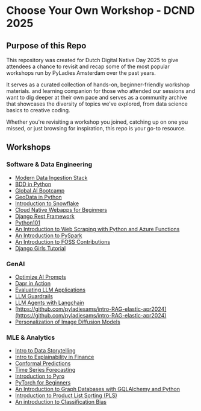 # Choose Your Own Workshop - DCND 2025

## Purpose of this Repo
This repository was created for Dutch Digital Native Day 2025 to give attendees a chance to revisit and recap some of the most popular workshops run by PyLadies Amsterdam over the past years.

It serves as a curated collection of hands-on, beginner-friendly workshop materials. and learning companion for those who attended our sessions and want to dig deeper at their own pace and serves as a community archive that showcases the diversity of topics we've explored, from data science basics to creative coding.

Whether you're revisiting a workshop you joined, catching up on one you missed, or just browsing for inspiration, this repo is your go-to resource.

## Workshops

### Software & Data Engineering
- [Modern Data Ingestion Stack](https://github.com/pyladiesams/data-ingestion-modern-stack-apr2025)
- [BDD in Python](https://github.com/pyladiesams/bdd-with-python-mar2025)
- [Global AI Bootcamp](https://github.com/pyladiesams/global-ai-bootcamp-mar2025)
- [GeoData in Python](https://github.com/pyladiesams/geodata-in-python-oct2023)
- [Introduction to Snowflake](https://github.com/pyladiesams/snowflake-apr2023)
- [Cloud Native Webapps for Beginners](https://github.com/pyladiesams/cloud-native-web-app-beginner-aug2022)
- [Django Rest Framework](https://github.com/pyladiesams/101-django-rest-framework-jan2023)
- [Python101](https://github.com/pyladiesams/python101-beginner-jul2022)
- [An Introduction to Web Scraping with Python and Azure Functions](https://github.com/pyladiesams/web-scraping-beginner-may2021)
- [An Introduction to PySpark](https://github.com/pyladiesams/pyspark-nov2019)
- [An Introduction to FOSS Contributions](https://github.com/pyladiesams/FOSS-beginner-jan2021)
- [Django Girls Tutorial](https://github.com/pyladiesams/django-girls-build-a-blog-beginner-sep2022)


### GenAI
- [Optimize AI Prompts](https://github.com/pyladiesams/optimize-ai-prompts-jun2025)
- [Dapr in Action](https://github.com/pyladiesams/dapr-in-action-may2025)
- [Evaluating LLM Applications](https://github.com/pyladiesams/eval-llm-based-apps-jan2025)
- [LLM Guardrails](https://github.com/pyladiesams/llm-guardrails-jul2024)
- [LLM Agents with Langchain](https://github.com/pyladiesams/introduction-to-llm-agents-with-langchain-jun2024)
- [https://github.com/pyladiesams/intro-RAG-elastic-apr2024](https://github.com/pyladiesams/intro-RAG-elastic-apr2024)
- [Personalization of Image Diffusion Models](https://github.com/pyladiesams/personalization-with-text-to-image-diffusion-models-feb2024)


### MLE & Analytics
- [Intro to Data Storytelling](https://github.com/pyladiesams/intro-data-storytelling-dec2024)
- [Intro to Explainability in Finance](https://github.com/pyladiesams/intro-to-explainabilty-in-finance-oct2024)
- [Conformal Predictions](https://github.com/pyladiesams/conformal-prediction-jan2024)
- [Time Series Forecasting](https://github.com/pyladiesams/time-series-forecasting-sep2023)
- [Introduction to Pyro](https://github.com/pyladiesams/pyro-may2023)
- [PyTorch for Beginners](https://github.com/pyladiesams/deepLearningPyTorch-beginner-nov2022)
- [An Introduction to Graph Databases with GQLAlchemy and Python](https://github.com/pyladiesams/graphdbs-gqlalchemy-beginner-mar2022)
- [Introduction to Product List Sorting (PLS)](https://github.com/pyladiesams/product-sorting-beginner-sep2021)
- [An introduction to Classification Bias](https://github.com/pyladiesams/classification-bias-beginner-apr2021)

